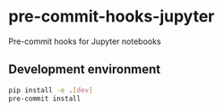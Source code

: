 # pre-commit-hooks-jupyter
Pre-commit hooks for Jupyter notebooks

## Development environment

```bash
pip install -e .[dev]
pre-commit install
```
